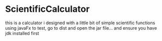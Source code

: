 # ScientificCalculator
this is a calculator i designed with a little bit of simple scientific functions using javaFx to test, go to dist and open the jar file... and ensure you have jdk installed first
